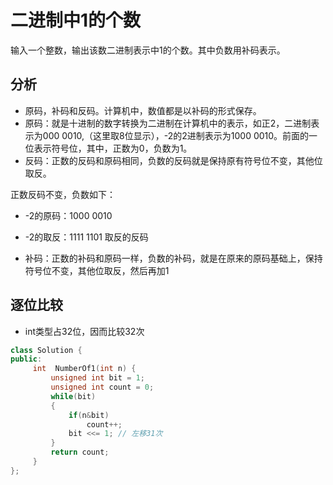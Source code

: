 # 二进制中1的个数

输入一个整数，输出该数二进制表示中1的个数。其中负数用补码表示。

## 分析

- 原码，补码和反码。计算机中，数值都是以补码的形式保存。
- 原码：就是十进制的数字转换为二进制在计算机中的表示，如正2，二进制表示为000 0010,（这里取8位显示），-2的2进制表示为1000 0010。前面的一位表示符号位，其中，正数为0，负数为1。
- 反码：正数的反码和原码相同，负数的反码就是保持原有符号位不变，其他位取反。

正数反码不变，负数如下：    
- -2的原码：1000 0010  
- -2的取反：1111 1101 取反的反码  

- 补码：正数的补码和原码一样，负数的补码，就是在原来的原码基础上，保持符号位不变，其他位取反，然后再加1

## 逐位比较

- int类型占32位，因而比较32次  

```cpp
class Solution {
public:
     int  NumberOf1(int n) {
         unsigned int bit = 1;
         unsigned int count = 0;
         while(bit)
         {
             if(n&bit)
                 count++;
             bit <<= 1; // 左移31次
         }
         return count;
     }
};
```
